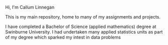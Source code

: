 Hi, I'm Callum Linnegan

This is my main repository, home to many of my assignments and projects.

I have completed a Bachelor of Science (applied mathematics) degree at Swinburne University. I had undertaken many applied statistics units as part of my degree which sparked my intest in data problems
